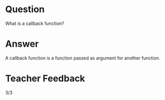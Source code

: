 # Question

What is a callback function?

# Answer

A callback function is a function passed as argument for another function.

# Teacher Feedback
3/3